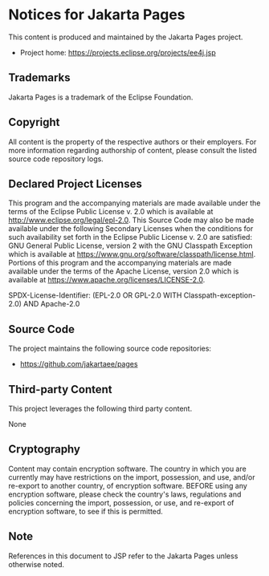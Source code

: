 # Notices for Jakarta Pages

This content is produced and maintained by the Jakarta Pages project.

* Project home: https://projects.eclipse.org/projects/ee4j.jsp

## Trademarks

Jakarta Pages is a trademark of the Eclipse Foundation.

## Copyright

All content is the property of the respective authors or their employers. For
more information regarding authorship of content, please consult the listed
source code repository logs.

## Declared Project Licenses

This program and the accompanying materials are made available under the terms
of the Eclipse Public License v. 2.0 which is available at
http://www.eclipse.org/legal/epl-2.0. This Source Code may also be made
available under the following Secondary Licenses when the conditions for such
availability set forth in the Eclipse Public License v. 2.0 are satisfied: GNU
General Public License, version 2 with the GNU Classpath Exception which is
available at https://www.gnu.org/software/classpath/license.html. Portions of 
this program and the accompanying materials are made available under the terms 
of the Apache License, version 2.0 which is available at 
https://www.apache.org/licenses/LICENSE-2.0.

SPDX-License-Identifier: (EPL-2.0 OR GPL-2.0 WITH Classpath-exception-2.0) AND Apache-2.0

## Source Code

The project maintains the following source code repositories:

* https://github.com/jakartaee/pages

## Third-party Content

This project leverages the following third party content.

None

## Cryptography

Content may contain encryption software. The country in which you are currently
may have restrictions on the import, possession, and use, and/or re-export to
another country, of encryption software. BEFORE using any encryption software,
please check the country's laws, regulations and policies concerning the import,
possession, or use, and re-export of encryption software, to see if this is
permitted.

## Note

References in this document to JSP refer to the Jakarta Pages unless otherwise
noted.

